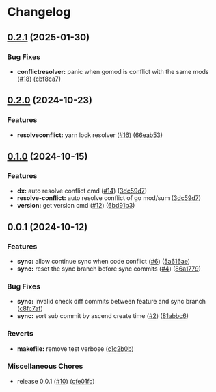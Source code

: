 # Changelog

## [0.2.1](https://github.com/kitimark/dx/compare/v0.2.0...v0.2.1) (2025-01-30)


### Bug Fixes

* **conflictresolver:** panic when gomod is conflict with the same mods ([#18](https://github.com/kitimark/dx/issues/18)) ([cbf8ca7](https://github.com/kitimark/dx/commit/cbf8ca7439f06ace4b5f0c3b5851be6506ae92a8))

## [0.2.0](https://github.com/kitimark/dx/compare/v0.1.0...v0.2.0) (2024-10-23)


### Features

* **resolveconflict:** yarn lock resolver ([#16](https://github.com/kitimark/dx/issues/16)) ([66eab53](https://github.com/kitimark/dx/commit/66eab53ba9dc6c9d470329a9550073794a59157c))

## [0.1.0](https://github.com/kitimark/dx/compare/v0.0.1...v0.1.0) (2024-10-15)


### Features

* **dx:** auto resolve conflict cmd ([#14](https://github.com/kitimark/dx/issues/14)) ([3dc59d7](https://github.com/kitimark/dx/commit/3dc59d72f43c753f63b57cfefac6135c36d7862e))
* **resolve-conflict:** auto resolve conflict of go mod/sum ([3dc59d7](https://github.com/kitimark/dx/commit/3dc59d72f43c753f63b57cfefac6135c36d7862e))
* **version:** get version cmd ([#12](https://github.com/kitimark/dx/issues/12)) ([6bd91b3](https://github.com/kitimark/dx/commit/6bd91b372272285a6ae6d9ddcd1dc591c7ab5b15))

## 0.0.1 (2024-10-12)


### Features

* **sync:** allow continue sync when code conflict ([#6](https://github.com/kitimark/dx/issues/6)) ([5a616ae](https://github.com/kitimark/dx/commit/5a616ae63cb125ebf95746f580d3b7f5a732df35))
* **sync:** reset the sync branch before sync commits ([#4](https://github.com/kitimark/dx/issues/4)) ([86a1779](https://github.com/kitimark/dx/commit/86a177961e20daac916dbabe7406ba13f198631c))


### Bug Fixes

* **sync:** invalid check diff commits between feature and sync branch ([c8fc7af](https://github.com/kitimark/dx/commit/c8fc7af7d6c3393ef70cce10e4a75bdd06e1a1b9))
* **sync:** sort sub commit by ascend create time ([#2](https://github.com/kitimark/dx/issues/2)) ([81abbc6](https://github.com/kitimark/dx/commit/81abbc634bdf5bf094281b0212397e408a343c13))


### Reverts

* **makefile:** remove test verbose ([c1c2b0b](https://github.com/kitimark/dx/commit/c1c2b0b5594588de6e7e0f3813c5f1328446b387))


### Miscellaneous Chores

* release 0.0.1 ([#10](https://github.com/kitimark/dx/issues/10)) ([cfe01fc](https://github.com/kitimark/dx/commit/cfe01fc9bea229086fba340c83cf5ce90596866e))
